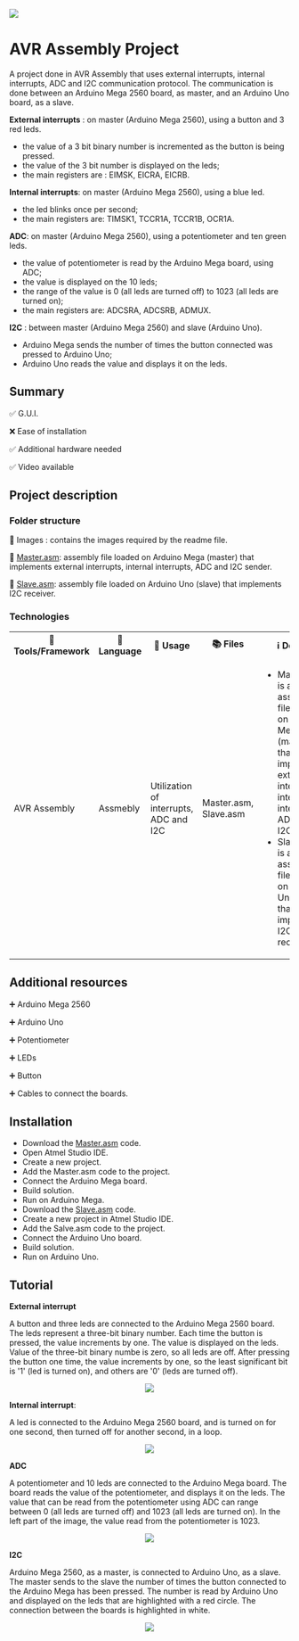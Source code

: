 <p align="left">
  <img 
    src="https://github.com/mariusstoica21/avr_assembly_project/blob/main/Images/header.png"
  >
</p>

# AVR Assembly Project

A project done in AVR Assembly that uses external interrupts, internal interrupts, ADC and I2C communication protocol. The communication is done between an Arduino Mega 2560 board, as master, and an Arduino Uno board, as a slave.

**External interrupts** : on master (Arduino Mega 2560), using a button and 3 red leds.
- the value of a 3 bit binary number is incremented as the button is being pressed.
- the value of the 3 bit number is displayed on the leds;
- the main registers are : EIMSK, EICRA, EICRB.

**Internal interrupts**: on master (Arduino Mega 2560), using a blue led.
- the led blinks once per second;
- the main registers are: TIMSK1, TCCR1A, TCCR1B, OCR1A.

**ADC**: on master (Arduino Mega 2560), using a potentiometer and ten green leds.
- the value of potentiometer is read by the Arduino Mega board, using ADC;
- the value is displayed on the 10 leds;
- the range of the value is 0 (all leds are turned off) to 1023 (all leds are turned on);
- the main registers are: ADCSRA, ADCSRB, ADMUX.

**I2C** : between master (Arduino Mega 2560) and slave (Arduino Uno).
- Arduino Mega sends the number of times the button connected was pressed to Arduino Uno;
- Arduino Uno reads the value and displays it on the leds.

## Summary
✅ G.U.I. 

❌ Ease of installation

✅ Additional hardware needed

✅ Video available

## Project description

### Folder structure

📁 Images : contains the images required by the readme file.

📄 [Master.asm](https://github.com/mariusstoica21/avr_assembly_project/blob/main/Master.asm): assembly file loaded on Arduino Mega (master) that implements external interrupts, internal interrupts, ADC and I2C sender.

📄 [Slave.asm](https://github.com/mariusstoica21/avr_assembly_project/blob/main/Slave.asm): assembly file loaded on Arduino Uno (slave) that implements I2C receiver.

### Technologies

<table>
  <tr>
    <th>🔨 Tools/Framework</th>
    <th>📘 Language</th>
    <th>📃 Usage </th>
    <th>📚 Files</th>
    <th> ℹ Details  </th>
  </tr>
  <tr>
    <td>AVR Assembly</td>
    <td>Assmebly</td>
    <td>Utilization of interrupts, ADC and I2C</td>
    <td>Master.asm, Slave.asm</td>
    <td>
       <ul>
        <li>Master.asm is an assembly file loaded on Arduino Mega (master) that implements external interrupts, internal interrupts, ADC and I2C sender.</li>
        <li>Slave.asm is an assembly file loaded on Arduino Uno (slave) that implements I2C receiver.</li>
      </ul>
   </td>
  </tr>
</table>

## Additional resources

➕ Arduino Mega 2560

➕ Arduino Uno

➕ Potentiometer

➕ LEDs

➕ Button

➕ Cables to connect the boards.

## Installation
- Download the [Master.asm](https://github.com/mariusstoica21/avr_assembly_project/blob/main/Master.asm) code.
- Open Atmel Studio IDE.
- Create a new project.
- Add the Master.asm code to the project.
- Connect the Arduino Mega board.
- Build solution.
- Run on Arduino Mega.
- Download the [Slave.asm](https://github.com/mariusstoica21/avr_assembly_project/blob/main/Slave.asm) code.
- Create a new project in Atmel Studio IDE.
- Add the Salve.asm code to the project.
- Connect the Arduino Uno board.
- Build solution.
- Run on Arduino Uno.

## Tutorial

**External interrupt**

A button and three leds are connected to the Arduino Mega 2560 board. The leds represent a three-bit binary number. Each time the button is pressed, the value increments by one. The value is displayed on the leds. Value of the three-bit binary numbe is zero, so all leds are off. After pressing the button one time, the value increments by one, so the least significant bit is '1' (led is turned on), and others are '0' (leds are turned off).

<p align="center">
  <img 
    src="https://github.com/mariusstoica21/avr_assembly_project/blob/main/Images/ei3.png"
  >
</p>

**Internal interrupt**: 

A led is connected to the Arduino Mega 2560 board, and is turned on for one second, then turned off for another second, in a loop.

<p align="center">
  <img 
    src="https://github.com/mariusstoica21/avr_assembly_project/blob/main/Images/ii1.png"
  >
</p>

**ADC**

A potentiometer and 10 leds are connected to the Arduino Mega board. The board reads the value of the potentiometer, and displays it on the leds. The value that can be read from the potentiometer using ADC can range between 0 (all leds are turned off) and 1023 (all leds are turned on). In the left part of the image, the value read from the potentiometer is 1023.


<p align="center">
  <img 
    src="https://github.com/mariusstoica21/avr_assembly_project/blob/main/Images/adc1.png"
  >
</p>

**I2C** 

Arduino Mega 2560, as a master, is connected to Arduino Uno, as a slave. The master sends to the slave the number of times the button connected to the Arduino Mega has been pressed. The number is read by Arduino Uno and displayed on the leds that are highlighted with a red circle. The connection between the boards is highlighted in white.

<p align="center">
  <img 
    src="https://github.com/mariusstoica21/avr_assembly_project/blob/main/Images/i2c2.png"
  >
</p>








